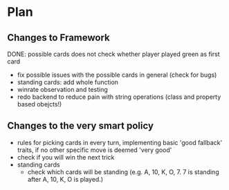 # Plan

## Changes to Framework
DONE: possible cards does not check whether player played green as first card
+ fix possible issues with the possible cards in general (check for bugs)
+ standing cards: add whole function
+ winrate observation and testing
+ redo backend to reduce pain with string operations (class and property based obejcts!)

## Changes to the very smart policy
+ rules for picking cards in every turn, implementing basic 'good fallback' traits, if no other specific move is deemed 'very good'
+ check if you will win the next trick
+ standing cards
  + check which cards will be standing (e.g. A, 10, K, O, 7. 7 is standing after A, 10, K, O is played.)
